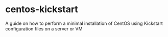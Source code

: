 # centos-kickstart
A guide on how to perform a minimal installation of CentOS using Kickstart configuration files on a server or VM

